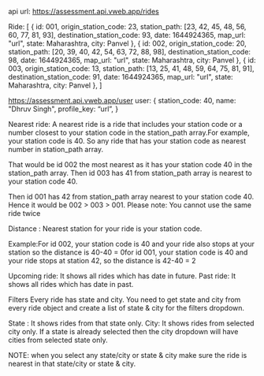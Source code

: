 api url: https://assessment.api.vweb.app/rides

Ride: [
{
id: 001,
origin_station_code: 23,
station_path: [23, 42, 45, 48, 56, 60, 77, 81, 93],
destination_station_code: 93,
date: 1644924365,
map_url: "url",
state: Maharashtra,
city: Panvel
},
{
id: 002,
origin_station_code: 20,
station_path: [20, 39, 40, 42, 54, 63, 72, 88, 98],
destination_station_code: 98,
date: 1644924365,
map_url: "url",
state: Maharashtra,
city: Panvel
},
{
id: 003,
origin_station_code: 13,
station_path: [13, 25, 41, 48, 59, 64, 75, 81, 91],
destination_station_code: 91,
date: 1644924365,
map_url: "url",
state: Maharashtra,
city: Panvel
},
]

https://assessment.api.vweb.app/user
user: {
station_code: 40,
name: "Dhruv Singh",
profile_key: “url”,
}

Nearest ride: A nearest ride is a ride that includes your station code or a number closest to your station code in the station_path array.For example, your station code is 40. So any ride that has your station code as nearest number in station_path array.

That would be id 002 the most nearest as it has your station code 40 in the station_path array.
Then id 003 has 41 from station_path array is nearest to your station code 40.

Then id 001 has 42 from station_path array nearest to your station code 40. Hence it would be 002 > 003 > 001.
Please note: You cannot use the same ride twice

Distance : Nearest station for your ride is your station code.

Example:For id 002, your station code is 40 and your ride also stops at your station so the distance is 40-40 = 0for id 001, your station code is 40 and your ride stops at station 42, so the distance is 42-40 = 2

Upcoming ride: It shows all rides which has date in future.
Past ride: It shows all rides which has date in past.

Filters
Every ride has state and city. You need to get state and city from every ride object and create a list of state & city for the filters dropdown.

State : It shows rides from that state only. City: It shows rides from selected city only. If a state is already selected then the city dropdown will have cities from selected state only.

NOTE:
when you select any state/city or state & city make sure the ride is nearest in that state/city or state & city.

